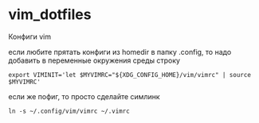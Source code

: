 # vim_dotfiles
Конфиги vim

если любите прятать конфиги из homedir в папку .config, то надо добавить в переменные окружения среды строку

```
export VIMINIT='let $MYVIMRC="${XDG_CONFIG_HOME}/vim/vimrc" | source $MYVIMRC'
```

если же пофиг, то просто сделайте симлинк

```
ln -s ~/.config/vim/vimrc ~/.vimrc
```
